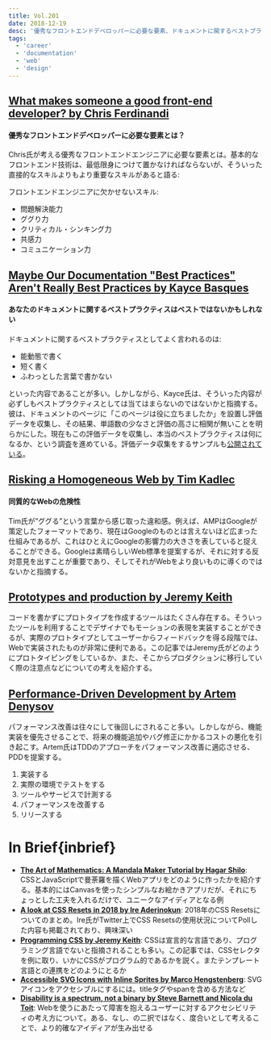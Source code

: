 ```yaml
---
title: Vol.201
date: 2018-12-19
desc: '優秀なフロントエンドデベロッパーに必要な要素、ドキュメントに関するベストプラクティス、同質的なWebの危険性、ほか計10リンク'
tags:
  - 'career'
  - 'documentation'
  - 'web'
  - 'design'
---
```


## [What makes someone a good front-end developer? by Chris Ferdinandi](https://gomakethings.com/what-makes-someone-a-good-front-end-developer/)

#### 優秀なフロントエンドデベロッパーに必要な要素とは？

Chris氏が考える優秀なフロントエンドエンジニアに必要な要素とは。基本的なフロントエンド技術は、最低限身につけて置かなければならないが、そういった直接的なスキルよりもより重要なスキルがあると語る:

フロントエンドエンジニアに欠かせないスキル:

- 問題解決能力
- ググり力
- クリティカル・シンキング力
- 共感力
- コミュニケーション力

## [Maybe Our Documentation "Best Practices" Aren't Really Best Practices by Kayce Basques](https://kayce.basqu.es/blog/best-practices)

#### あなたのドキュメントに関するベストプラクティスはベストではないかもしれない

ドキュメントに関するベストプラクティスとしてよく言われるのは:

- 能動態で書く
- 短く書く
- ふわっとした言葉で書かない

といった内容であることが多い。しかしながら、Kayce氏は、そういった内容が必ずしもベストプラクティスとしては当てはまらないのではないかと指摘する。彼は、ドキュメントのページに「このページは役に立ちましたか」を設置し評価データを収集し、その結果、単語数の少なさと評価の高さに相関が無いことを明らかにした。現在もこの評価データを収集し、本当のベストプラクティスは何になるか、という調査を進めている。評価データ収集をするサンプルも[公開されている](https://glitch.com/edit/#!/wasthispagehelpful)。

## [Risking a Homogeneous Web by Tim Kadlec](https://timkadlec.com/remembers/2018-12-04-risking-a-homogenous-web/)

#### 同質的なWebの危険性

Tim氏が”ググる”という言葉から感じ取った違和感。例えば、AMPはGoogleが策定したフォーマットであり、現在はGoogleのものとは言えないほど広まった仕組みであるが、これはひとえにGoogleの影響力の大きさを表していると捉えることができる。Googleは素晴らしいWeb標準を提案するが、それに対する反対意見を出すことが重要であり、そしてそれがWebをより良いものに導くのではないかと指摘する。

## [Prototypes and production by Jeremy Keith](https://adactio.com/journal/14562)

コードを書かずにプロトタイプを作成するツールはたくさん存在する。そういったツールを利用することでデザイナでもモーションの表現を実装することができるが、実際のプロトタイプとしてユーザーからフィードバックを得る段階では、Webで実装されたものが非常に便利である。この記事ではJeremy氏がどのようにプロトタイピングをしているか、また、そこからプロダクションに移行していく際の注意点などについての考えを紹介する。

## [Performance-Driven Development by Artem Denysov](https://calendar.perfplanet.com/2018/performance-driven-development/)

パフォーマンス改善は往々にして後回しにされること多い。しかしながら、機能実装を優先させることで、将来の機能追加やバグ修正にかかるコストの悪化を引き起こす。Artem氏はTDDのアプローチをパフォーマンス改善に適応させる、PDDを提案する。

1. 実装する
2. 実際の環境でテストをする
3. ツールやサービスで計測する
4. パフォーマンスを改善する
5. リリースする

# In Brief{inbrief}
- [**The Art of Mathematics: A Mandala Maker Tutorial by Hagar Shilo**](https://24ways.org/2018/the-art-of-mathematics/): CSSとJavaScriptで曼荼羅を描くWebアプリをどのように作ったかを紹介する。基本的にはCanvasを使ったシンプルなお絵かきアプリだが、それにちょっとした工夫を入れるだけで、ユニークなアイディアとなる例
- [**A look at CSS Resets in 2018 by Ire Aderinokun**](https://bitsofco.de/a-look-at-css-resets-in-2018/):  2018年のCSS Resetsについてのまとめ。Ire氏がTwitter上でCSS Resetsの使用状況についてPollした内容も掲載されており、興味深い
- [**Programming CSS by Jeremy Keith**](https://adactio.com/journal/14574): CSSは宣言的な言語であり、プログラミング言語でないと指摘されることも多い。この記事では、CSSセレクタを例に取り、いかにCSSがプログラム的であるかを説く。またテンプレート言語との連携をどのようにとるか
- [**Accessible SVG Icons with Inline Sprites by Marco Hengstenberg**](https://www.24a11y.com/2018/accessible-svg-icons-with-inline-sprites/): SVGアイコンをアクセシブルにするには。titleタグやspanを含める方法など
- [**Disability is a spectrum, not a binary by Steve Barnett and Nicola du Toit**](https://www.24a11y.com/2018/disability-is-a-spectrum-not-a-binary/): Webを使うにあたって障害を抱えるユーザーに対するアクセシビリティの考え方について。ある、なし、の二択ではなく、度合いとして考えることで、より的確なアイディアが生み出せる

